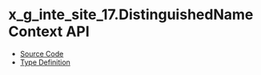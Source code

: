 # x_g_inte_site_17.DistinguishedNameContext API

- [Source Code](source/api/DistinguishedNameContext.ts)
- [Type Definition](types/x_g_inte_site_17/api/DistinguishedNameContext.d.ts)
